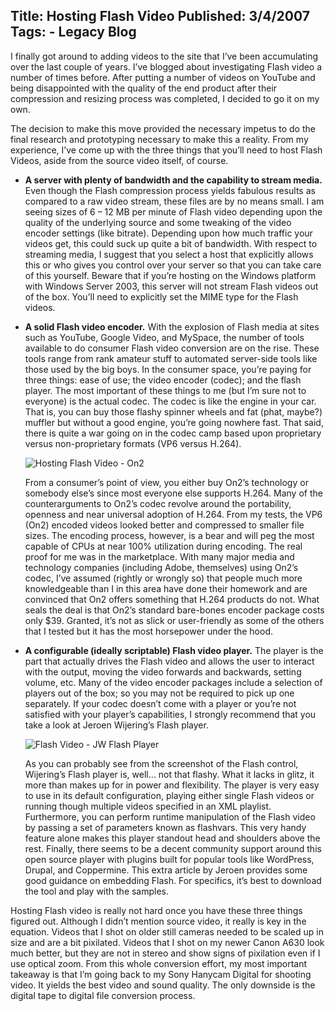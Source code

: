 Title: Hosting Flash Video
Published: 3/4/2007
Tags:
    - Legacy Blog
---
I finally got around to adding videos to the site that I’ve been accumulating over the last couple of years. I’ve blogged about investigating Flash video a number of times before. After putting a number of videos on YouTube and being disappointed with the quality of the end product after their compression and resizing process was completed, I decided to go it on my own.

The decision to make this move provided the necessary impetus to do the final research and prototyping necessary to make this a reality. From my experience, I’ve come up with the three things that you’ll need to host Flash Videos, aside from the source video itself, of course.

* **A server with plenty of bandwidth and the capability to stream media.** Even though the Flash compression process yields fabulous results as compared to a raw video stream, these files are by no means small. I am seeing sizes of 6 – 12 MB per minute of Flash video depending upon the quality of the underlying source and some tweaking of the video encoder settings (like bitrate). Depending upon how much traffic your videos get, this could suck up quite a bit of bandwidth. With respect to streaming media, I suggest that you select a host that explicitly allows this or who gives you control over your server so that you can take care of this yourself. Beware that if you’re hosting on the Windows platform with Windows Server 2003, this server will not stream Flash videos out of the box. You’ll need to explicitly set the MIME type for the Flash videos.
* **A solid Flash video encoder.** With the explosion of Flash media at sites such as YouTube, Google Video, and MySpace, the number of tools available to do consumer Flash video conversion are on the rise. These tools range from rank amateur stuff to automated server-side tools like those used by the big boys. In the consumer space, you’re paying for three things: ease of use; the video encoder (codec); and the flash player. The most important of these things to me (but I’m sure not to everyone) is the actual codec.
The codec is like the engine in your car. That is, you can buy those flashy spinner wheels and fat (phat, maybe?) muffler but without a good engine, you’re going nowhere fast. That said, there is quite a war going on in the codec camp based upon proprietary versus non-proprietary formats (VP6 versus H.264).

    ![Hosting Flash Video - On2](http://s3.beckshome.com/20070304-Flash-On2.gif)

    From a consumer’s point of view, you either buy On2’s technology or somebody else’s since most everyone else supports H.264. Many of the counterarguments to On2’s codec revolve around the portability, openness and near universal adoption of H.264. From my tests, the VP6 (On2) encoded videos looked better and compressed to smaller file sizes. The encoding process, however, is a bear and will peg the most capable of CPUs at near 100% utilization during encoding. The real proof for me was in the marketplace. With many major media and technology companies (including Adobe, themselves) using On2’s codec, I’ve assumed (rightly or wrongly so) that people much more knowledgeable than I in this area have done their homework and are convinced that On2 offers something that H.264 products do not. What seals the deal is that On2’s standard bare-bones encoder package costs only $39. Granted, it’s not as slick or user-friendly as some of the others that I tested but it has the most horsepower under the hood.

* **A configurable (ideally scriptable) Flash video player.** The player is the part that actually drives the Flash video and allows the user to interact with the output, moving the video forwards and backwards, setting volume, etc. Many of the video encoder packages include a selection of players out of the box; so you may not be required to pick up one separately. If your codec doesn’t come with a player or you’re not satisfied with your player’s capabilities, I strongly recommend that you take a look at Jeroen Wijering’s Flash player.

    ![Flash Video - JW Flash Player](http://s3.beckshome.com/20070304-Flash-Wijering-Player.gif)

    As you can probably see from the screenshot of the Flash control, Wijering’s Flash player is, well… not that flashy. What it lacks in glitz, it more than makes up for in power and flexibility. The player is very easy to use in its default configuration, playing either single Flash videos or running though multiple videos specified in an XML playlist. Furthermore, you can perform runtime manipulation of the Flash video by passing a set of parameters known as flashvars. This very handy feature alone makes this player standout head and shoulders above the rest. Finally, there seems to be a decent community support around this open source player with plugins built for popular tools like WordPress, Drupal, and Coppermine. This extra article by Jeroen provides some good guidance on embedding Flash. For specifics, it’s best to download the tool and play with the samples.

Hosting Flash video is really not hard once you have these three things figured out. Although I didn’t mention source video, it really is key in the equation. Videos that I shot on older still cameras needed to be scaled up in size and are a bit pixilated. Videos that I shot on my newer Canon A630 look much better, but they are not in stereo and show signs of pixilation even if I use optical zoom. From this whole conversion effort, my most important takeaway is that I’m going back to my Sony Hanycam Digital for shooting video. It yields the best video and sound quality. The only downside is the digital tape to digital file conversion process.

